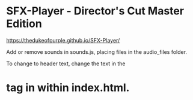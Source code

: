 # SFX-Player - Director's Cut Master Edition
https://thedukeofpurple.github.io/SFX-Player/

Add or remove sounds in sounds.js, placing files in the audio_files folder.

To change to header text, change the text in the <h1> tag in within index.html.
